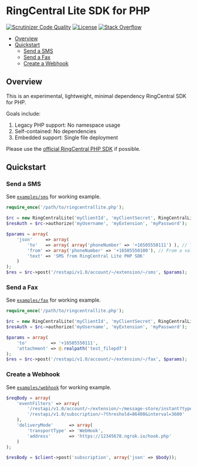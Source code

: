 RingCentral Lite SDK for PHP
============================

[![Scrutinizer Code Quality][scrutinizer-status-svg]][scrutinizer-status-link]
[![License][license-svg]][license-link]
[![Stack Overflow][stackoverflow-svg]][stackoverflow-url]

- [Overview](#overview)
- [Quickstart](#quickstart)
  - [Send a SMS](#send-a-sms)
  - [Send a Fax](#send-a-fax)
  - [Create a Webhook](#create-a-webhook)

## Overview

This is an experimental, lightweight, minimal dependency RingCentral SDK for PHP.

Goals include:

1. Legacy PHP support: No namespace usage
1. Self-contained: No dependencies
1. Embedded support: Single file deployment

Please use the [official RingCentral PHP SDK](https://github.com/ringcentral/ringcentral-php) if possible.

## Quickstart

### Send a SMS

See [`examples/sms`](examples/sms) for working example.

```php
require_once('/path/to/ringcentrallite.php');

$rc = new RingCentralLite('myClientId', 'myClientSecret', RingCentralLite::RC_SERVER_SANDBOX);
$resAuth = $rc->authorize('myUsername', 'myExtension', 'myPassword');

$params = array(
    'json'     => array(
        'to'   => array( array('phoneNumber' => '+16505550111') ), // Text this number
        'from' => array('phoneNumber' => '+16505550100'), // From a valid RingCentral number
        'text' => 'SMS from RingCentral Lite PHP SDK'
    )
);
$res = $rc->post('/restapi/v1.0/account/~/extension/~/sms', $params);
```

### Send a Fax

See [`examples/fax`](examples/fax) for working example.

```php
require_once('/path/to/ringcentrallite.php');

$rc = new RingCentralLite('myClientId', 'myClientSecret', RingCentralLite::RC_SERVER_SANDBOX);
$resAuth = $rc->authorize('myUsername', 'myExtension', 'myPassword');

$params = array(
    'to'         => '+16505550111',
    'attachment' => @.realpath('test_filepdf')
);
$res = $rc->post('/restapi/v1.0/account/~/extension/~/fax', $params);
```

### Create a Webhook

See [`examples/webhook`](examples/webhook) for working example.

```php
$reqBody = array(
    'eventFilters' => array(
        '/restapi/v1.0/account/~/extension/~/message-store/instant?type=SMS',
        '/restapi/v1.0/subscription/~?threshold=86400&interval=3600'
    ),
    'deliveryMode'      => array(
        'transportType' => 'WebHook',
        'address'       => 'https://12345678.ngrok.io/hook.php'
    )
);

$resBody = $client->post('subscription', array('json' => $body));
```

 [scrutinizer-status-svg]: https://scrutinizer-ci.com/g/grokify/ringcentral-sdk-php-lite/badges/quality-score.png?b=master
 [scrutinizer-status-link]: https://scrutinizer-ci.com/g/grokify/ringcentral-sdk-php-lite/?branch=master
 [license-svg]: https://img.shields.io/badge/license-MIT-blue.svg
 [license-link]: https://github.com/grokify/ringcentral-sdk-php-lite/blob/master/LICENSE.txt
 [stackoverflow-svg]: https://img.shields.io/badge/stack%20overflow-ringcentral-orange.svg
 [stackoverflow-url]: https://stackoverflow.com/questions/tagged/ringcentral
